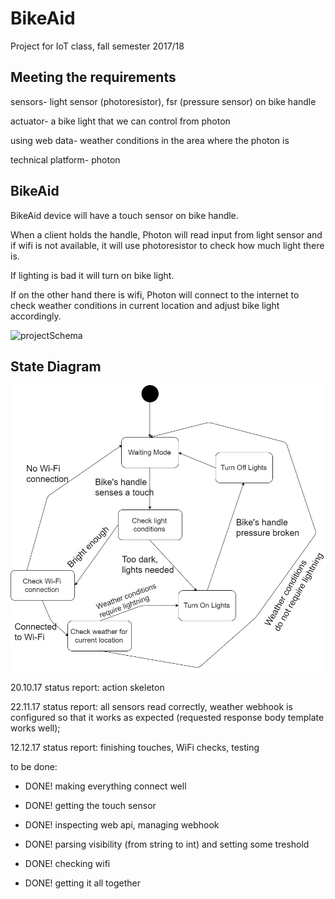 # BikeAid
Project for IoT class, fall semester 2017/18

## Meeting the requirements
sensors- light sensor (photoresistor), fsr (pressure sensor) on bike handle


actuator- a bike light that we can control from photon


using web data- weather conditions in the area where the photon is


technical platform- photon


## BikeAid
BikeAid device will have a touch sensor on bike handle. 


When a client holds the handle, Photon will read input from light sensor and if wifi is not available, it will use photoresistor to check how much light there is.


If lighting is bad it will turn on bike light.


If on the other hand there is wifi, Photon will connect to the internet to check weather conditions in current location and adjust bike light accordingly.

![projectSchema](https://user-images.githubusercontent.com/20126908/30375465-e9b5b3c0-9888-11e7-8ca1-4efdb8320327.png)

## State Diagram
![Alt text](State_Diagram.jpg?raw=true "State Diagram for the product")


20.10.17 status report: action skeleton

22.11.17 status report: all sensors read correctly, weather webhook is configured so that it works as expected (requested response body template works well); 

12.12.17 status report: finishing touches, WiFi checks, testing

to be done: 

+ DONE! making everything connect well


+ DONE! getting the touch sensor


+ DONE! inspecting web api, managing webhook


+ DONE! parsing visibility (from string to int) and setting some treshold


+ DONE! checking wifi


+ DONE! getting it all together
